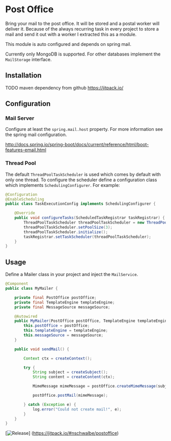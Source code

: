 # Post Office

Bring your mail to the post office. It will be stored and a postal worker will deliver it.
Because of the always recurring task in every project to store a mail and send it out with a worker I extracted this as a 
module.

This module is auto configured and depends on spring mail.

Currently only MongoDB is supported. For other databases implement the `MailStorage` interface.

## Installation

TODO maven dependency from github https://jitpack.io/


## Configuration
### Mail Server
Configure at least the `spring.mail.host` property. For more information see the spring mail configuration. 

<http://docs.spring.io/spring-boot/docs/current/reference/html/boot-features-email.html>

### Thread Pool
The default `ThreadPoolTaskScheduler` is used which comes by default with only one thread. 
To configure the scheduler define a configuration class which implements `SchedulingConfigurer`.
For example:

```java
@Configuration
@EnableScheduling
public class TaskExecutionConfig implements SchedulingConfigurer {

    @Override
    public void configureTasks(ScheduledTaskRegistrar taskRegistrar) {
        ThreadPoolTaskScheduler threadPoolTaskScheduler = new ThreadPoolTaskScheduler();
        threadPoolTaskScheduler.setPoolSize(3);
        threadPoolTaskScheduler.initialize();
        taskRegistrar.setTaskScheduler(threadPoolTaskScheduler);
    }
}
```

## Usage

Define a Mailer class in your project and inject the `MailService`.

```java
@Component
public class MyMailer {

    private final PostOffice postOffice;
    private final TemplateEngine templateEngine;
    private final MessageSource messageSource;

    @Autowired
    public MyMailer(PostOffice postOffice, TemplateEngine templateEngine, Environment environment, MessageSource messageSource) {
        this.postOffice = postOffice;
        this.templateEngine = templateEngine;
        this.messageSource = messageSource;
    }

    public void sendMail() {

        Context ctx = createContext();

        try {
            String subject = createSubject();
            String content = createContent(ctx);

            MimeMessage mimeMessage = postOffice.createMimeMessage(subject, from, to, content, true);

            postOffice.postMail(mimeMessage);

        } catch (Exception e) {
            log.error("Could not create mail!", e);
        }
    }
}
```

[![Release](https://jitpack.io/v/nschwalbe/postoffice.svg?style=flat-square)]
(https://jitpack.io/#nschwalbe/postoffice)
